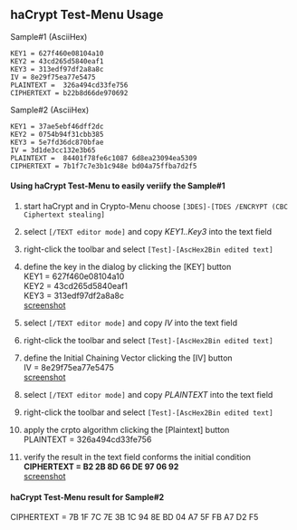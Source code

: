 ## haCrypt Test-Menu Usage

Sample#1 (AsciiHex)  

```
KEY1 = 627f460e08104a10 
KEY2 = 43cd265d5840eaf1
KEY3 = 313edf97df2a8a8c
IV = 8e29f75ea77e5475
PLAINTEXT =  326a494cd33fe756
CIPHERTEXT = b22b8d66de970692
```

Sample#2 (AsciiHex)  

```
KEY1 = 37ae5ebf46dff2dc          
KEY2 = 0754b94f31cbb385
KEY3 = 5e7fd36dc870bfae
IV = 3d1de3cc132e3b65
PLAINTEXT =  84401f78fe6c1087 6d8ea23094ea5309
CIPHERTEXT = 7b1f7c7e3b1c948e bd04a75ffba7d2f5
```

#### Using haCrypt Test-Menu to easily veriify the Sample#1

1) start haCrypt and in Crypto-Menu choose `[3DES]-[TDES /ENCRYPT (CBC Ciphertext stealing]`  
2) select `[/TEXT editor mode]`	and copy *KEY1..Key3* into the text field  
3) right-click the toolbar and select `[Test]-[AscHex2Bin edited text]`   
4) define the key in the dialog by clicking the [KEY] button   
KEY1 = 627f460e08104a10            
KEY2 = 43cd265d5840eaf1  
KEY3 = 313edf97df2a8a8c  
[screenshot](image/TestMenu01.jpg)  

5) select `[/TEXT editor mode]`	and copy *IV* into the text field  
6) right-click the toolbar and select `[Test]-[AscHex2Bin edited text]`   
7) define the Initial Chaining Vector clicking the [IV] button   
IV = 8e29f75ea77e5475  
[screenshot](image/TestMenu02.jpg)  
	
8) select `[/TEXT editor mode]`	and copy *PLAINTEXT* into the text field     
9) right-click the toolbar and select `[Test]-[AscHex2Bin edited text]`   
10) apply the crpto algorithm clicking the [Plaintext] button   
PLAINTEXT =  326a494cd33fe756   

11) verify the result in the text field conforms the initial condition  
**CIPHERTEXT = B2 2B 8D 66 DE 97 06 92**  
[screenshot](image/TestMenu03.jpg)  

#### haCrypt Test-Menu result for Sample#2

CIPHERTEXT = 7B 1F 7C 7E 3B 1C 94 8E BD 04 A7 5F FB A7 D2 F5  

